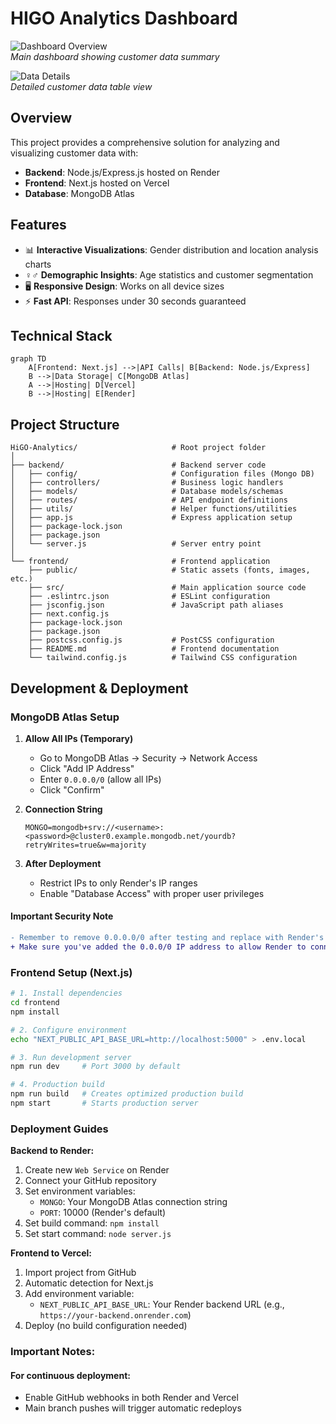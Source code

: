 # HIGO Analytics Dashboard

![Dashboard Overview](/images/1.png)  
*Main dashboard showing customer data summary*

![Data Details](/images/2.png)  
*Detailed customer data table view*

## Overview

This project provides a comprehensive solution for analyzing and visualizing customer data with:

- **Backend**: Node.js/Express.js hosted on Render
- **Frontend**: Next.js hosted on Vercel  
- **Database**: MongoDB Atlas

## Features

- 📊 **Interactive Visualizations**: Gender distribution and location analysis charts
- ♀️♂️ **Demographic Insights**: Age statistics and customer segmentation
- 🖥️ **Responsive Design**: Works on all device sizes
- ⚡ **Fast API**: Responses under 30 seconds guaranteed

## Technical Stack

```mermaid
graph TD
    A[Frontend: Next.js] -->|API Calls| B[Backend: Node.js/Express]
    B -->|Data Storage| C[MongoDB Atlas]
    A -->|Hosting| D[Vercel]
    B -->|Hosting| E[Render]
```

## Project Structure


```
HiGO-Analytics/                     # Root project folder
│
├── backend/                        # Backend server code
│   ├── config/                     # Configuration files (Mongo DB)
│   ├── controllers/                # Business logic handlers
│   ├── models/                     # Database models/schemas
│   ├── routes/                     # API endpoint definitions
│   ├── utils/                      # Helper functions/utilities
│   ├── app.js                      # Express application setup
│   ├── package-lock.json           
│   ├── package.json                
│   └── server.js                   # Server entry point
│
└── frontend/                       # Frontend application
    ├── public/                     # Static assets (fonts, images, etc.)
    ├── src/                        # Main application source code
    ├── .eslintrc.json              # ESLint configuration
    ├── jsconfig.json               # JavaScript path aliases
    ├── next.config.js              
    ├── package-lock.json           
    ├── package.json                
    ├── postcss.config.js           # PostCSS configuration
    ├── README.md                   # Frontend documentation
    └── tailwind.config.js          # Tailwind CSS configuration
```

## Development & Deployment

### MongoDB Atlas Setup

1. **Allow All IPs (Temporary)**
   - Go to MongoDB Atlas → Security → Network Access
   - Click "Add IP Address"
   - Enter `0.0.0.0/0` (allow all IPs)
   - Click "Confirm"

2. **Connection String**
   ```env
   MONGO=mongodb+srv://<username>:<password>@cluster0.example.mongodb.net/yourdb?retryWrites=true&w=majority
   ```

3. **After Deployment**
   - Restrict IPs to only Render's IP ranges
   - Enable "Database Access" with proper user privileges

#### Important Security Note
```diff
- Remember to remove 0.0.0.0/0 after testing and replace with Render's specific IP ranges
+ Make sure you've added the 0.0.0/0 IP address to allow Render to connect during initial deployment
```

### Frontend Setup (Next.js)

```bash
# 1. Install dependencies
cd frontend
npm install

# 2. Configure environment
echo "NEXT_PUBLIC_API_BASE_URL=http://localhost:5000" > .env.local

# 3. Run development server
npm run dev     # Port 3000 by default

# 4. Production build
npm run build   # Creates optimized production build
npm start       # Starts production server
```

### Deployment Guides

**Backend to Render:**
1. Create new `Web Service` on Render
2. Connect your GitHub repository
3. Set environment variables:
   - `MONGO`: Your MongoDB Atlas connection string
   - `PORT`: 10000 (Render's default)
4. Set build command: `npm install`
5. Set start command: `node server.js`

**Frontend to Vercel:**
1. Import project from GitHub
2. Automatic detection for Next.js
3. Add environment variable:
   - `NEXT_PUBLIC_API_BASE_URL`: Your Render backend URL (e.g., `https://your-backend.onrender.com`)
4. Deploy (no build configuration needed)

### Important Notes:
#### For continuous deployment:
   - Enable GitHub webhooks in both Render and Vercel
   - Main branch pushes will trigger automatic redeploys